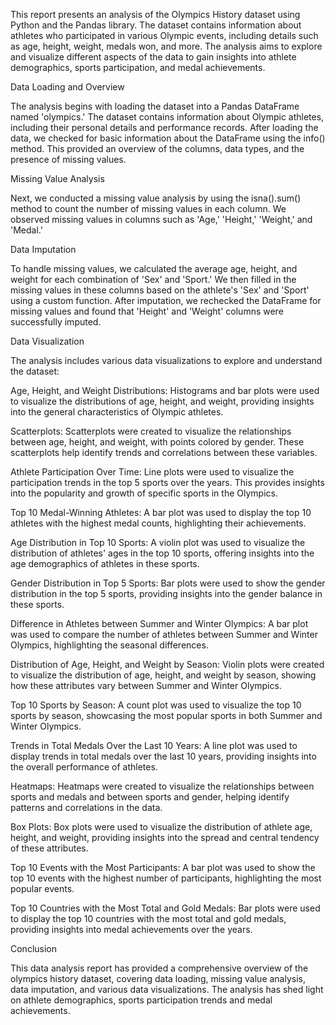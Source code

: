  This report presents an analysis of the Olympics History dataset using Python and the Pandas library. The dataset contains information about athletes who participated in various Olympic events, including details such as age, height, weight, medals won, and more. The analysis aims to explore and visualize different aspects of the data to gain insights into athlete demographics, sports participation, and medal achievements.

Data Loading and Overview

The analysis begins with loading the dataset into a Pandas DataFrame named 'olympics.' The dataset contains information about Olympic athletes, including their personal details and performance records. After loading the data, we checked for basic information about the DataFrame using the info() method. This provided an overview of the columns, data types, and the presence of missing values.

Missing Value Analysis

Next, we conducted a missing value analysis by using the isna().sum() method to count the number of missing values in each column. We observed missing values in columns such as 'Age,' 'Height,' 'Weight,' and 'Medal.'

Data Imputation

To handle missing values, we calculated the average age, height, and weight for each combination of 'Sex' and 'Sport.' We then filled in the missing values in these columns based on the athlete's 'Sex' and 'Sport' using a custom function. After imputation, we rechecked the DataFrame for missing values and found that 'Height' and 'Weight' columns were successfully imputed.

Data Visualization

The analysis includes various data visualizations to explore and understand the dataset:

Age, Height, and Weight Distributions: Histograms and bar plots were used to visualize the distributions of age, height, and weight, providing insights into the general characteristics of Olympic athletes.

Scatterplots: Scatterplots were created to visualize the relationships between age, height, and weight, with points colored by gender. These scatterplots help identify trends and correlations between these variables.

Athlete Participation Over Time: Line plots were used to visualize the participation trends in the top 5 sports over the years. This provides insights into the popularity and growth of specific sports in the Olympics.

Top 10 Medal-Winning Athletes: A bar plot was used to display the top 10 athletes with the highest medal counts, highlighting their achievements.

Age Distribution in Top 10 Sports: A violin plot was used to visualize the distribution of athletes' ages in the top 10 sports, offering insights into the age demographics of athletes in these sports.

Gender Distribution in Top 5 Sports: Bar plots were used to show the gender distribution in the top 5 sports, providing insights into the gender balance in these sports.

Difference in Athletes between Summer and Winter Olympics: A bar plot was used to compare the number of athletes between Summer and Winter Olympics, highlighting the seasonal differences.

Distribution of Age, Height, and Weight by Season: Violin plots were created to visualize the distribution of age, height, and weight by season, showing how these attributes vary between Summer and Winter Olympics.

Top 10 Sports by Season: A count plot was used to visualize the top 10 sports by season, showcasing the most popular sports in both Summer and Winter Olympics.

Trends in Total Medals Over the Last 10 Years: A line plot was used to display trends in total medals over the last 10 years, providing insights into the overall performance of athletes.

Heatmaps: Heatmaps were created to visualize the relationships between sports and medals and between sports and gender, helping identify patterns and correlations in the data.

Box Plots: Box plots were used to visualize the distribution of athlete age, height, and weight, providing insights into the spread and central tendency of these attributes.

Top 10 Events with the Most Participants: A bar plot was used to show the top 10 events with the highest number of participants, highlighting the most popular events.

Top 10 Countries with the Most Total and Gold Medals: Bar plots were used to display the top 10 countries with the most total and gold medals, providing insights into medal achievements over the years.

Conclusion

This data analysis report has provided a comprehensive overview of the olympics history dataset, covering data loading, missing value analysis, data imputation, and various data visualizations. The analysis has shed light on athlete demographics, sports participation trends and medal achievements.
